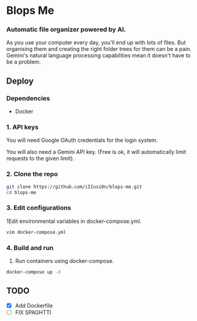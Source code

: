 # Blops Me
### Automatic file organizer powered by AI.
As you use your computer every day, you'll end up with lots of files. But organising them and creating the right folder trees for them can be a pain. Gemini's natural language processing capabilities mean it doesn't have to be a problem.

## Deploy
### Dependencies
- Docker

### 1. API keys
You will need Google OAuth credentials for the login system.

You will also need a Gemini API key. (Free is ok, it will automatically limit requests to the given limit).

### 2. Clone the repo
```bash
git clone https://github.com/iIIusi0n/blops-me.git
cd blops-me
```

### 3. Edit configurations
1Edit environmental variables in docker-compose.yml.
```bash
vim docker-compose.yml
```

### 4. Build and run
1) Run containers using docker-compose.
```bash
docker-compose up -d
```

## TODO
- [x] Add Dockerfile
- [ ] FIX   SPAGHTTI

